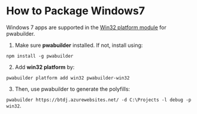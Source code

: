 # How to Package Windows7

Windows 7 apps are supported in the [Win32 platform module](https://www.npmjs.com/package/pwabuilder-win32) for pwabuilder.

1. Make sure **pwabuilder** installed. If not, install using: 

`npm install -g pwabuilder`

2. Add **win32 platform** by: 

`pwabuilder platform add win32 pwabuilder-win32`

3. Then, use pwabuilder to generate the polyfills:

 `pwabuilder https://btdj.azurewebsites.net/ -d C:\Projects -l debug -p win32`. 
